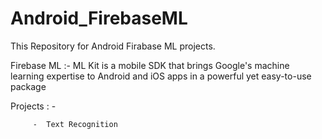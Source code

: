 # Android_FirebaseML
This Repository for Android Firabase ML projects. 

Firebase ML :- ML Kit is a mobile SDK that brings Google's machine learning expertise to Android and iOS apps in a powerful yet easy-to-use package

Projects : - 
         
         -  Text Recognition
